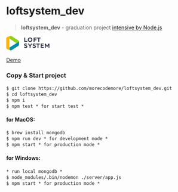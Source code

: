 # loftsystem_dev
>**loftsystem_dev** - graduation project [intensive by Node.js](https://loftschool.com/course/nodejs/)

![LoftSystem](public/assets/img/logo.png)

[Demo](https://loftsystem.herokuapp.com)
### Copy & Start project

```shell
$ git clone https://github.com/morecodemore/loftsystem_dev.git
$ cd loftsystem_dev
$ npm i
$ npm test * for start test *
```

#### for MacOS:

```shell
$ brew install mongodb
$ npm run dev * for development mode *
$ npm start * for production mode *
```

#### for Windows:

```shell
* run local mongodb *
$ node_modules/.bin/nodemon ./server/app.js
$ npm start * for production mode *
```
